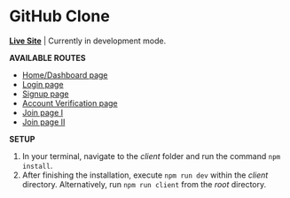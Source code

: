 # GitHub Clone

__[Live Site](https://github.shubhamlal.in)__ | Currently in development mode.

**AVAILABLE ROUTES**
- [Home/Dashboard page](https://github.shubhamlal.in)
- [Login page](https://github.shubhamlal.in/login)
- [Signup page](https://github.shubhamlal.in/signup)
- [Account Verification page](https://github.shubhamlal.in/account_verifications)
- [Join page I](https://github.shubhamlal.in/join/welcome)
- [Join page II](https://github.shubhamlal.in/join/recommended_plan)

**SETUP**
1) In your terminal, navigate to the *client* folder and run the command `npm install`.
2) After finishing the installation, execute `npm run dev` within the *client* directory.
    Alternatively, run `npm run client` from the *root* directory.
